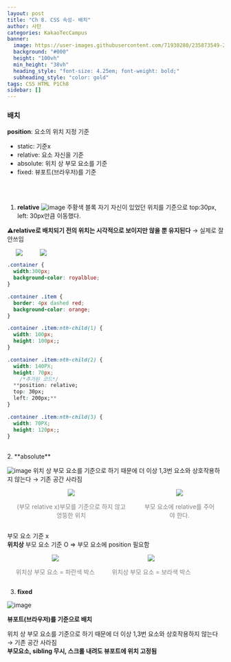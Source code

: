 ```yaml
---
layout: post
title: "Ch 8. CSS 속성- 배치"
author: 사탄
categories: KakaoTecCampus
banner:
  image: https://user-images.githubusercontent.com/71930280/235873549-25e0eb85-49dd-40ef-9a4a-46c54fb99b78.png
  background: "#000"
  height: "100vh"
  min_height: "38vh"
  heading_style: "font-size: 4.25em; font-weight: bold;"
  subheading_style: "color: gold"
tags: CSS HTML P1Ch8
sidebar: []
---
```


<style>
  .imageRow {
    display:flex;
  }
  .captionedImg {
    margin: 0 20px;
    text-align:center;
    color:gray;
  }
</style>

### 배치

**position**: 요소의 위치 지정 기준<br/>

- static: 기준x
- relative: 요소 자신을 기준
- absolute: 위치 상 부모 요소를 기준
- fixed: 뷰포트(브라우저)를 기준

<br/><br/>

1. **relative**
   ![image](https://user-images.githubusercontent.com/71930280/235864170-33348de3-1c63-4db7-a599-dcb2961922c0.png)
   주황색 블록 자기 자신이 있었던 위치를 기준으로 top:30px, left: 30px만큼 이동했다.

**⚠️relative로 배치되기 전의 위치는 시각적으로 보이지만 않을 뿐 유지된다** → 실제로 잘 안쓰임

<div class="imageRow">
  <div class="captionedImg">
    <img src="https://user-images.githubusercontent.com/71930280/235864252-b96c98fd-34bf-4975-9055-07ef0b4b49a1.png">
  </div>
  <div class="captionedImg">
    <img src="https://user-images.githubusercontent.com/71930280/235864287-ab4e8078-0fad-4dc9-ad35-ac0b2f069d30.png">
  </div>
</div>

```css
.container {
  width:300px;
  background-color: royalblue;
}

.container .item {
  border: 4px dashed red;
  background-color: orange;
}

.container .item:nth-child(1) {
  width: 100px;
  height: 100px;;
}

.container .item:nth-child(2) {
  width: 140PX;
  height: 70px;
	/*추가된 코드*/
  **position: relative;
  top: 30px;
  left: 200px;**
}

.container .item:nth-child(3) {
  width: 70PX;
  height: 120px;;
}
```

<br/>
2. **absolute**

![image](https://user-images.githubusercontent.com/71930280/235864588-a4d082a5-296b-45a7-b3f6-d5135d592694.png)
위치 상 부모 요소를 기준으로 하기 때문에 더 이상 1,3번 요소와 상호작용하지 않는다 → 기존 공간 사라짐

<div class="imageRow">
  <div class="captionedImg">
    <img src="https://user-images.githubusercontent.com/71930280/235864639-c3894838-73c5-46c1-9796-f671781e2e8b.png">
    <p>(부모 relative x)부모를 기준으로 하지 않고 엉뚱한 위치</p>
  </div>
  <div class="captionedImg">
    <img src="https://user-images.githubusercontent.com/71930280/235864648-fb40b2b7-c805-4ff4-a67d-dfcf5ac70d83.png">
    <p>부모 요소에 relative를 주어야 한다.</p>
  </div>
</div>

부모 요소 기준 x <br/>
**위치상** 부모 요소 기준 O ⇒ 부모 요소에 position 필요함<br/>

<div class="imageRow">
  <div class="captionedImg">
    <img src="https://user-images.githubusercontent.com/71930280/235864796-921a1f82-7d14-4a3d-abe8-99d50d1371e6.png">
    <p>위치상 부모 요소 = 파란색 박스</p>
  </div>
  <div class="captionedImg">
    <img src="https://user-images.githubusercontent.com/71930280/235864839-372ddcc2-da25-411b-b179-802cbf163286.png">
    <p>위치상 부모 요소 = 보라색 박스</p>
  </div>
</div>

3. **fixed**

![image](https://user-images.githubusercontent.com/71930280/235864964-68cf21f4-63d7-432f-9479-d8d139177ccc.png)

**뷰포트(브라우저)를 기준으로 배치**

위치 상 부모 요소를 기준으로 하기 때문에 더 이상 1,3번 요소와 상호작용하지 않는다 → 기존 공간 사라짐<br/>
**부모요소, sibling 무시, 스크롤 내려도 뷰포트에 위치 고정됨**

